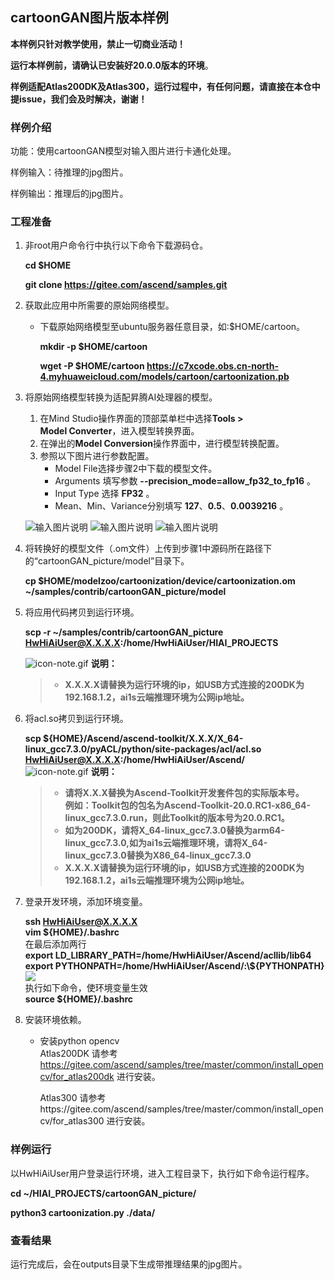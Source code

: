 ## cartoonGAN图片版本样例

**本样例只针对教学使用，禁止一切商业活动！**

**运行本样例前，请确认已安装好20.0.0版本的环境**。

**样例适配Atlas200DK及Atlas300，运行过程中，有任何问题，请直接在本仓中提issue，我们会及时解决，谢谢！**

### 样例介绍

功能：使用cartoonGAN模型对输入图片进行卡通化处理。

样例输入：待推理的jpg图片。

样例输出：推理后的jpg图片。

### 工程准备

1. 非root用户命令行中执行以下命令下载源码仓。

   **cd $HOME**

   **git clone https://gitee.com/ascend/samples.git**

2.  <a name="zh-cn_topic_0219108795_li2074865610364"></a>获取此应用中所需要的原始网络模型。    
 
     -  下载原始网络模型至ubuntu服务器任意目录，如:$HOME/cartoon。

        **mkdir -p $HOME/cartoon**

        **wget -P $HOME/cartoon https://c7xcode.obs.cn-north-4.myhuaweicloud.com/models/cartoon/cartoonization.pb** 

 3. 将原始网络模型转换为适配昇腾AI处理器的模型。

    1.  在Mind Studio操作界面的顶部菜单栏中选择**Tools \> Model Converter**，进入模型转换界面。
    2.  在弹出的**Model Conversion**操作界面中，进行模型转换配置。
    3.  参照以下图片进行参数配置。    
        -   Model File选择步骤2中下载的模型文件。 
        -   Arguments 填写参数  **--precision_mode=allow_fp32_to_fp16**  。
        -   Input Type 选择 **FP32** 。  
        -   Mean、Min、Variance分别填写 **127**、**0.5**、**0.0039216** 。

    ![输入图片说明](https://images.gitee.com/uploads/images/2020/1125/165533_6f67c648_7401379.png "屏幕截图.png")
    ![输入图片说明](https://images.gitee.com/uploads/images/2020/1125/165957_81204f0b_7401379.png "屏幕截图.png")
    ![输入图片说明](https://images.gitee.com/uploads/images/2020/1125/165253_20b5c460_7401379.png "屏幕截图.png")
4. 将转换好的模型文件（.om文件）上传到步骤1中源码所在路径下的“cartoonGAN_picture/model”目录下。

    
     **cp $HOME/modelzoo/cartoonization/device/cartoonization.om ~/samples/contrib/cartoonGAN_picture/model** 
    

5. 将应用代码拷贝到运行环境。  

    **scp -r ~/samples/contrib/cartoonGAN_picture  HwHiAiUser@X.X.X.X:/home/HwHiAiUser/HIAI_PROJECTS**  
 
    ![](https://images.gitee.com/uploads/images/2020/1106/160652_6146f6a4_5395865.gif "icon-note.gif") **说明：**  
    > -  **X.X.X.X请替换为运行环境的ip，如USB方式连接的200DK为192.168.1.2，ai1s云端推理环境为公网ip地址。** 

6. 将acl.so拷贝到运行环境。

   **scp ${HOME}/Ascend/ascend-toolkit/X.X.X/X_64-linux_gcc7.3.0/pyACL/python/site-packages/acl/acl.so HwHiAiUser@X.X.X.X:/home/HwHiAiUser/Ascend/**  
    ![](https://images.gitee.com/uploads/images/2020/1106/160652_6146f6a4_5395865.gif "icon-note.gif") **说明：**     
   >- **请将X.X.X替换为Ascend-Toolkit开发套件包的实际版本号。**   
      **例如：Toolkit包的包名为Ascend-Toolkit-20.0.RC1-x86_64-linux_gcc7.3.0.run，则此Toolkit的版本号为20.0.RC1。**
   > -  **如为200DK，请将X_64-linux_gcc7.3.0替换为arm64-linux_gcc7.3.0,如为ai1s云端推理环境，请将X_64-linux_gcc7.3.0替换为X86_64-linux_gcc7.3.0** 
   > -  **X.X.X.X请替换为运行环境的ip，如USB方式连接的200DK为192.168.1.2，ai1s云端推理环境为公网ip地址。** 

7. 登录开发环境，添加环境变量。  

   **ssh HwHiAiUser@X.X.X.X**  
   **vim \${HOME}/.bashrc**   
   在最后添加两行    
   **export LD_LIBRARY_PATH=/home/HwHiAiUser/Ascend/acllib/lib64**   
   **export PYTHONPATH=/home/HwHiAiUser/Ascend/:\\${PYTHONPATH}**  
   ![](figures/pythonpath.png)   
   执行如下命令，使环境变量生效   
   **source \${HOME}/.bashrc**

8. 安装环境依赖。

   - 安装python opencv  
       Atlas200DK 请参考 https://gitee.com/ascend/samples/tree/master/common/install_opencv/for_atlas200dk 进行安装。   

       Atlas300 请参考https://gitee.com/ascend/samples/tree/master/common/install_opencv/for_atlas300 进行安装。
### 样例运行

   以HwHiAiUser用户登录运行环境，进入工程目录下，执行如下命令运行程序。  

   **cd ~/HIAI_PROJECTS/cartoonGAN_picture/**  

   **python3 cartoonization.py ./data/** 
​       

### 查看结果

运行完成后，会在outputs目录下生成带推理结果的jpg图片。
